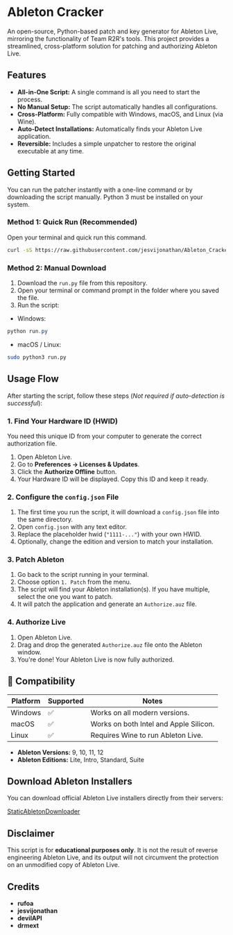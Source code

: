 # Ableton Cracker

An open-source, Python-based patch and key generator for Ableton Live, mirroring the functionality of Team R2R's tools. This project provides a streamlined, cross-platform solution for patching and authorizing Ableton Live.

## Features

- **All-in-One Script:** A single command is all you need to start the process.
- **No Manual Setup:** The script automatically handles all configurations.
- **Cross-Platform:** Fully compatible with Windows, macOS, and Linux (via Wine).
- **Auto-Detect Installations:** Automatically finds your Ableton Live application.
- **Reversible:** Includes a simple unpatcher to restore the original executable at any time.

## Getting Started

You can run the patcher instantly with a one-line command or by downloading the script manually. Python 3 must be installed on your system.

### Method 1: Quick Run (Recommended)

Open your terminal and quick run this command.

```bash
curl -sS https://raw.githubusercontent.com/jesvijonathan/Ableton_Cracker/master/run.py | python3
```

### Method 2: Manual Download

1. Download the `run.py` file from this repository.
2. Open your terminal or command prompt in the folder where you saved the file.
3. Run the script:

- Windows:

```powershell
python run.py
```

- macOS / Linux:

```bash
sudo python3 run.py
```

## Usage Flow

After starting the script, follow these steps (_Not required if auto-detection is successful_):

### 1. Find Your Hardware ID (HWID)

You need this unique ID from your computer to generate the correct authorization file.

1. Open Ableton Live.
2. Go to **Preferences → Licenses & Updates**.
3. Click the **Authorize Offline** button.
4. Your Hardware ID will be displayed. Copy this ID and keep it ready.

### 2. Configure the `config.json` File

1. The first time you run the script, it will download a `config.json` file into the same directory.
2. Open `config.json` with any text editor.
3. Replace the placeholder hwid (`"1111-..."`) with your own HWID.
4. Optionally, change the edition and version to match your installation.

### 3. Patch Ableton

1. Go back to the script running in your terminal.
2. Choose option `1. Patch` from the menu.
3. The script will find your Ableton installation(s). If you have multiple, select the one you want to patch.
4. It will patch the application and generate an `Authorize.auz` file.

### 4. Authorize Live

1. Open Ableton Live.
2. Drag and drop the generated `Authorize.auz` file onto the Ableton window.
3. You're done! Your Ableton Live is now fully authorized.

## 🔧 Compatibility

| Platform | Supported | Notes                                  |
| -------- | --------- | -------------------------------------- |
| Windows  | ✅        | Works on all modern versions.          |
| macOS    | ✅        | Works on both Intel and Apple Silicon. |
| Linux    | ✅        | Requires Wine to run Ableton Live.     |

- **Ableton Versions:** 9, 10, 11, 12
- **Ableton Editions:** Lite, Intro, Standard, Suite

## Download Ableton Installers

You can download official Ableton Live installers directly from their servers:

[StaticAbletonDownloader](#)

## Disclaimer

This script is for **educational purposes only**. It is not the result of reverse engineering Ableton Live, and its output will not circumvent the protection on an unmodified copy of Ableton Live.

## Credits

- **rufoa**
- **jesvijonathan**
- **devilAPI**
- **drmext**

